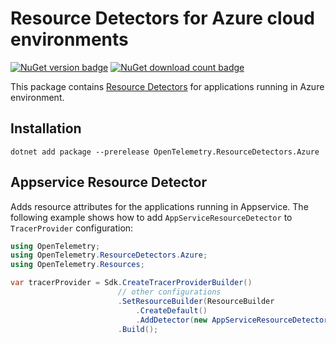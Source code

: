 # Resource Detectors for Azure cloud environments

[![NuGet version badge](https://img.shields.io/nuget/v/OpenTelemetry.ResourceDetectors.Azure)](https://www.nuget.org/packages/OpenTelemetry.ResourceDetectors.Azure)
[![NuGet download count badge](https://img.shields.io/nuget/dt/OpenTelemetry.ResourceDetectors.Azure)](https://www.nuget.org/packages/OpenTelemetry.ResourceDetectors.Azure)

This package contains [Resource
Detectors](https://github.com/open-telemetry/opentelemetry-specification/blob/main/specification/resource/sdk.md#detecting-resource-information-from-the-environment)
for applications running in Azure environment.

## Installation

```shell
dotnet add package --prerelease OpenTelemetry.ResourceDetectors.Azure
```

## Appservice Resource Detector

Adds resource attributes for the applications running in Appservice. The
following example shows how to add `AppServiceResourceDetector` to
`TracerProvider` configuration:

```csharp
using OpenTelemetry;
using OpenTelemetry.ResourceDetectors.Azure;
using OpenTelemetry.Resources;

var tracerProvider = Sdk.CreateTracerProviderBuilder()
                        // other configurations
                        .SetResourceBuilder(ResourceBuilder
                            .CreateDefault()
                            .AddDetector(new AppServiceResourceDetector()))
                        .Build();
```
